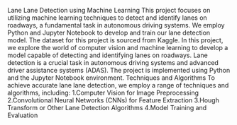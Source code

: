 Lane Lane Detection using Machine Learning
This project focuses on utilizing machine learning techniques to detect and identify lanes on roadways, a fundamental task in autonomous driving systems. We employ Python and Jupyter Notebook to develop and train our lane detection model. The dataset for this project is sourced from Kaggle.
In this project, we explore the world of computer vision and machine learning to develop a model capable of detecting and identifying lanes on roadways. Lane detection is a crucial task in autonomous driving systems and advanced driver assistance systems (ADAS). The project is implemented using Python and the Jupyter Notebook environment.
Techniques and Algorithms
To achieve accurate lane lane detection, we employ a range of techniques and algorithms, including:
1.Computer Vision for Image Preprocessing
2.Convolutional Neural Networks (CNNs) for Feature Extraction
3.Hough Transform or Other Lane Detection Algorithms
4.Model Training and Evaluation
